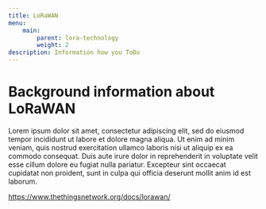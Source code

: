 ```yaml
---
title: LoRaWAN
menu:
    main:
        parent: lora-technology
        weight: 2
description: Information how you ToDo
---
```


# Background information about LoRaWAN
Lorem ipsum dolor sit amet, consectetur adipiscing elit, sed do eiusmod tempor incididunt ut labore et dolore magna aliqua. Ut enim ad minim veniam, quis nostrud exercitation ullamco laboris nisi ut aliquip ex ea commodo consequat. Duis aute irure dolor in reprehenderit in voluptate velit esse cillum dolore eu fugiat nulla pariatur. Excepteur sint occaecat cupidatat non proident, sunt in culpa qui officia deserunt mollit anim id est laborum.

https://www.thethingsnetwork.org/docs/lorawan/
